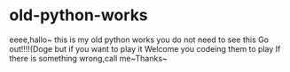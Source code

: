 # old-python-works
eeee,hallo~
this is my old python works
you do not need to see this
Go out!!!!(Doge
but if you want to play it
Welcome you codeing them to play
If there is something wrong,call me~Thanks~
